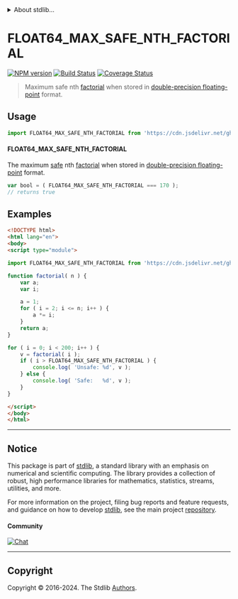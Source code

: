 <!--

@license Apache-2.0

Copyright (c) 2024 The Stdlib Authors.

Licensed under the Apache License, Version 2.0 (the "License");
you may not use this file except in compliance with the License.
You may obtain a copy of the License at

   http://www.apache.org/licenses/LICENSE-2.0

Unless required by applicable law or agreed to in writing, software
distributed under the License is distributed on an "AS IS" BASIS,
WITHOUT WARRANTIES OR CONDITIONS OF ANY KIND, either express or implied.
See the License for the specific language governing permissions and
limitations under the License.

-->


<details>
  <summary>
    About stdlib...
  </summary>
  <p>We believe in a future in which the web is a preferred environment for numerical computation. To help realize this future, we've built stdlib. stdlib is a standard library, with an emphasis on numerical and scientific computation, written in JavaScript (and C) for execution in browsers and in Node.js.</p>
  <p>The library is fully decomposable, being architected in such a way that you can swap out and mix and match APIs and functionality to cater to your exact preferences and use cases.</p>
  <p>When you use stdlib, you can be absolutely certain that you are using the most thorough, rigorous, well-written, studied, documented, tested, measured, and high-quality code out there.</p>
  <p>To join us in bringing numerical computing to the web, get started by checking us out on <a href="https://github.com/stdlib-js/stdlib">GitHub</a>, and please consider <a href="https://opencollective.com/stdlib">financially supporting stdlib</a>. We greatly appreciate your continued support!</p>
</details>

# FLOAT64_MAX_SAFE_NTH_FACTORIAL

[![NPM version][npm-image]][npm-url] [![Build Status][test-image]][test-url] [![Coverage Status][coverage-image]][coverage-url] <!-- [![dependencies][dependencies-image]][dependencies-url] -->

> Maximum safe nth [factorial][factorial] when stored in [double-precision floating-point][ieee754] format.



<section class="usage">

## Usage

<!-- eslint-disable id-length -->

```javascript
import FLOAT64_MAX_SAFE_NTH_FACTORIAL from 'https://cdn.jsdelivr.net/gh/stdlib-js/constants-float64-max-safe-nth-factorial@esm/index.mjs';
```

#### FLOAT64_MAX_SAFE_NTH_FACTORIAL

The maximum [safe][safe-integers] nth [factorial][factorial] when stored in [double-precision floating-point][ieee754] format.

<!-- eslint-disable id-length -->

```javascript
var bool = ( FLOAT64_MAX_SAFE_NTH_FACTORIAL === 170 );
// returns true
```

</section>

<!-- /.usage -->

<section class="examples">

## Examples

<!-- eslint-disable id-length -->

<!-- eslint no-undef: "error" -->

```html
<!DOCTYPE html>
<html lang="en">
<body>
<script type="module">

import FLOAT64_MAX_SAFE_NTH_FACTORIAL from 'https://cdn.jsdelivr.net/gh/stdlib-js/constants-float64-max-safe-nth-factorial@esm/index.mjs';

function factorial( n ) {
    var a;
    var i;

    a = 1;
    for ( i = 2; i <= n; i++ ) {
        a *= i;
    }
    return a;
}

for ( i = 0; i < 200; i++ ) {
    v = factorial( i );
    if ( i > FLOAT64_MAX_SAFE_NTH_FACTORIAL ) {
        console.log( 'Unsafe: %d', v );
    } else {
        console.log( 'Safe:   %d', v );
    }
}

</script>
</body>
</html>
```

</section>

<!-- /.examples -->

<!-- C interface documentation. -->



<!-- Section for related `stdlib` packages. Do not manually edit this section, as it is automatically populated. -->

<section class="related">

</section>

<!-- /.related -->

<!-- Section for all links. Make sure to keep an empty line after the `section` element and another before the `/section` close. -->


<section class="main-repo" >

* * *

## Notice

This package is part of [stdlib][stdlib], a standard library with an emphasis on numerical and scientific computing. The library provides a collection of robust, high performance libraries for mathematics, statistics, streams, utilities, and more.

For more information on the project, filing bug reports and feature requests, and guidance on how to develop [stdlib][stdlib], see the main project [repository][stdlib].

#### Community

[![Chat][chat-image]][chat-url]

---

## Copyright

Copyright &copy; 2016-2024. The Stdlib [Authors][stdlib-authors].

</section>

<!-- /.stdlib -->

<!-- Section for all links. Make sure to keep an empty line after the `section` element and another before the `/section` close. -->

<section class="links">

[npm-image]: http://img.shields.io/npm/v/@stdlib/constants-float64-max-safe-nth-factorial.svg
[npm-url]: https://npmjs.org/package/@stdlib/constants-float64-max-safe-nth-factorial

[test-image]: https://github.com/stdlib-js/constants-float64-max-safe-nth-factorial/actions/workflows/test.yml/badge.svg?branch=main
[test-url]: https://github.com/stdlib-js/constants-float64-max-safe-nth-factorial/actions/workflows/test.yml?query=branch:main

[coverage-image]: https://img.shields.io/codecov/c/github/stdlib-js/constants-float64-max-safe-nth-factorial/main.svg
[coverage-url]: https://codecov.io/github/stdlib-js/constants-float64-max-safe-nth-factorial?branch=main

<!--

[dependencies-image]: https://img.shields.io/david/stdlib-js/constants-float64-max-safe-nth-factorial.svg
[dependencies-url]: https://david-dm.org/stdlib-js/constants-float64-max-safe-nth-factorial/main

-->

[chat-image]: https://img.shields.io/gitter/room/stdlib-js/stdlib.svg
[chat-url]: https://app.gitter.im/#/room/#stdlib-js_stdlib:gitter.im

[stdlib]: https://github.com/stdlib-js/stdlib

[stdlib-authors]: https://github.com/stdlib-js/stdlib/graphs/contributors

[umd]: https://github.com/umdjs/umd
[es-module]: https://developer.mozilla.org/en-US/docs/Web/JavaScript/Guide/Modules

[deno-url]: https://github.com/stdlib-js/constants-float64-max-safe-nth-factorial/tree/deno
[deno-readme]: https://github.com/stdlib-js/constants-float64-max-safe-nth-factorial/blob/deno/README.md
[umd-url]: https://github.com/stdlib-js/constants-float64-max-safe-nth-factorial/tree/umd
[umd-readme]: https://github.com/stdlib-js/constants-float64-max-safe-nth-factorial/blob/umd/README.md
[esm-url]: https://github.com/stdlib-js/constants-float64-max-safe-nth-factorial/tree/esm
[esm-readme]: https://github.com/stdlib-js/constants-float64-max-safe-nth-factorial/blob/esm/README.md
[branches-url]: https://github.com/stdlib-js/constants-float64-max-safe-nth-factorial/blob/main/branches.md

[safe-integers]: http://www.2ality.com/2013/10/safe-integers.html

[factorial]: https://en.wikipedia.org/wiki/Factorial

[ieee754]: https://en.wikipedia.org/wiki/IEEE_754-1985

<!-- <related-links> -->

<!-- </related-links> -->

</section>

<!-- /.links -->
